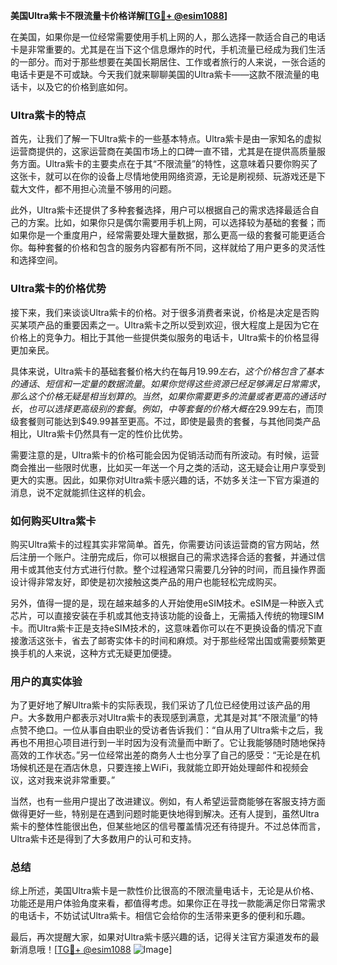 **美国Ultra紫卡不限流量卡价格详解[[TG💪+ @esim1088](https://t.me/s/esim1088)]**

在美国，如果你是一位经常需要使用手机上网的人，那么选择一款适合自己的电话卡是非常重要的。尤其是在当下这个信息爆炸的时代，手机流量已经成为我们生活的一部分。而对于那些想要在美国长期居住、工作或者旅行的人来说，一张合适的电话卡更是不可或缺。今天我们就来聊聊美国的Ultra紫卡——这款不限流量的电话卡，以及它的价格到底如何。

### Ultra紫卡的特点

首先，让我们了解一下Ultra紫卡的一些基本特点。Ultra紫卡是由一家知名的虚拟运营商提供的，这家运营商在美国市场上的口碑一直不错，尤其是在提供高质量服务方面。Ultra紫卡的主要卖点在于其“不限流量”的特性，这意味着只要你购买了这张卡，就可以在你的设备上尽情地使用网络资源，无论是刷视频、玩游戏还是下载大文件，都不用担心流量不够用的问题。

此外，Ultra紫卡还提供了多种套餐选择，用户可以根据自己的需求选择最适合自己的方案。比如，如果你只是偶尔需要用手机上网，可以选择较为基础的套餐；而如果你是一个重度用户，经常需要处理大量数据，那么更高一级的套餐可能更适合你。每种套餐的价格和包含的服务内容都有所不同，这样就给了用户更多的灵活性和选择空间。

### Ultra紫卡的价格优势

接下来，我们来谈谈Ultra紫卡的价格。对于很多消费者来说，价格是决定是否购买某项产品的重要因素之一。Ultra紫卡之所以受到欢迎，很大程度上是因为它在价格上的竞争力。相比于其他一些提供类似服务的电话卡，Ultra紫卡的价格显得更加亲民。

具体来说，Ultra紫卡的基础套餐价格大约在每月$19.99左右，这个价格包含了基本的通话、短信和一定量的数据流量。如果你觉得这些资源已经足够满足日常需求，那么这个价格无疑是相当划算的。当然，如果你需要更多的流量或者更高的通话时长，也可以选择更高级别的套餐。例如，中等套餐的价格大概在$29.99左右，而顶级套餐则可能达到$49.99甚至更高。不过，即使是最贵的套餐，与其他同类产品相比，Ultra紫卡仍然具有一定的性价比优势。

需要注意的是，Ultra紫卡的价格可能会因为促销活动而有所波动。有时候，运营商会推出一些限时优惠，比如买一年送一个月之类的活动，这无疑会让用户享受到更大的实惠。因此，如果你对Ultra紫卡感兴趣的话，不妨多关注一下官方渠道的消息，说不定就能抓住这样的机会。

### 如何购买Ultra紫卡

购买Ultra紫卡的过程其实非常简单。首先，你需要访问该运营商的官方网站，然后注册一个账户。注册完成后，你可以根据自己的需求选择合适的套餐，并通过信用卡或其他支付方式进行付款。整个过程通常只需要几分钟的时间，而且操作界面设计得非常友好，即使是初次接触这类产品的用户也能轻松完成购买。

另外，值得一提的是，现在越来越多的人开始使用eSIM技术。eSIM是一种嵌入式芯片，可以直接安装在手机或其他支持该功能的设备上，无需插入传统的物理SIM卡。而Ultra紫卡正是支持eSIM技术的，这意味着你可以在不更换设备的情况下直接激活这张卡，省去了邮寄实体卡的时间和麻烦。对于那些经常出国或需要频繁更换手机的人来说，这种方式无疑更加便捷。

### 用户的真实体验

为了更好地了解Ultra紫卡的实际表现，我们采访了几位已经使用过该产品的用户。大多数用户都表示对Ultra紫卡的表现感到满意，尤其是对其“不限流量”的特点赞不绝口。一位从事自由职业的受访者告诉我们：“自从用了Ultra紫卡之后，我再也不用担心项目进行到一半时因为没有流量而中断了。它让我能够随时随地保持高效的工作状态。”另一位经常出差的商务人士也分享了自己的感受：“无论是在机场候机还是在酒店休息，只要连接上WiFi，我就能立即开始处理邮件和视频会议，这对我来说非常重要。”

当然，也有一些用户提出了改进建议。例如，有人希望运营商能够在客服支持方面做得更好一些，特别是在遇到问题时能更快地得到解决。还有人提到，虽然Ultra紫卡的整体性能很出色，但某些地区的信号覆盖情况还有待提升。不过总体而言，Ultra紫卡还是得到了大多数用户的认可和支持。

### 总结

综上所述，美国Ultra紫卡是一款性价比很高的不限流量电话卡，无论是从价格、功能还是用户体验角度来看，都值得考虑。如果你正在寻找一款能满足你日常需求的电话卡，不妨试试Ultra紫卡。相信它会给你的生活带来更多的便利和乐趣。

最后，再次提醒大家，如果对Ultra紫卡感兴趣的话，记得关注官方渠道发布的最新消息哦！[[TG💪+ @esim1088](https://t.me/s/esim1088) ![Image](https://i.postimg.cc/4NQfJmqS/Snipaste-2025-05-13-00-14-12.png)]